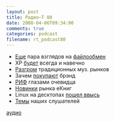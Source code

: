 ```yaml
---
layout: post
title: Радио–Т 80
date: 2008-04-06T09:34:00
comments: true
categories: podcast
filename: rt_podcast80
---
```


- [Еще](http://net.compulenta.ru/353522/) пара взглядов на [файлообмен](http://net.compulenta.ru/353552/)
- XP [будет](http://soft.compulenta.ru/353437/) всегда и навечно
- [Разгром](http://net.compulenta.ru/353373/) традиционных муз. рынков
- Зачем [покупают](http://business.compulenta.ru/353190/) брэнд
- [РИФ](http://2008.rif.ru/) глазами очевидца
- [Новинки](http://www.3dnews.ru/mobile/lbook_ereader_v3/) рынка eКниг
- Linux на десктопах [пошел ввысь](http://www.linux.org.ru/view-message.jsp?msgid=2635143)
- [Темы](http://radio-t.com/temi_dlja_vipuskov/temyi-dlya-80/) наших слушателей

[аудио](http://cdn.radio-t.com/rt_podcast80.mp3)
<audio src="http://cdn.radio-t.com/rt_podcast80.mp3" preload="none"></audio>

